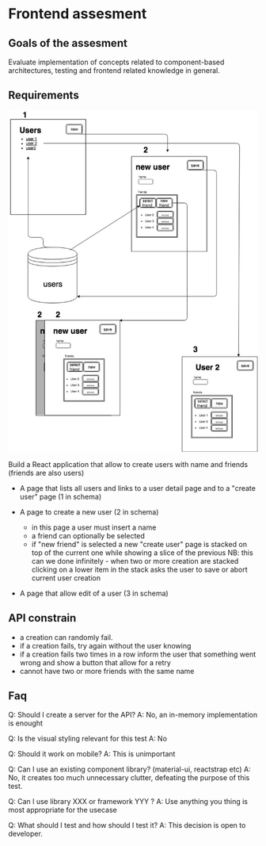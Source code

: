 # Frontend assesment

## Goals of the assesment

Evaluate implementation of concepts related to component-based architectures, testing and frontend related knowledge in general.

## Requirements

![schema](schema.jpg)

Build a React application that allow to create users with name and friends (friends are also users)

- A page that lists all users and links to a user detail page and to a "create user" page (1 in schema)
- A page to create a new user (2 in schema)

  - in this page a user must insert a name
  - a friend can optionally be selected
  - if "new friend" is selected a new "create user" page is stacked on top of the current one while showing a slice of the previous
    NB: this can we done infinitely - when two or more creation are stacked clicking on a lower item in the stack asks the user to save or abort current user creation

- A page that allow edit of a user (3 in schema)

## API constrain

- a creation can randomly fail.
- if a creation fails, try again without the user knowing
- if a creation fails two times in a row inform the user that something went wrong and show a button that allow for a retry
- cannot have two or more friends with the same name

## Faq

Q: Should I create a server for the API?
A: No, an in-memory implementation is enought

Q: Is the visual styling relevant for this test
A: No

Q: Should it work on mobile?
A: This is unimportant

Q: Can I use an existing component library? (material-ui, reactstrap etc)
A: No, it creates too much unnecessary clutter, defeating the purpose of this test.

Q: Can I use library XXX or framework YYY ?
A: Use anything you thing is most appropriate for the usecase

Q: What should I test and how should I test it?
A: This decision is open to developer.
